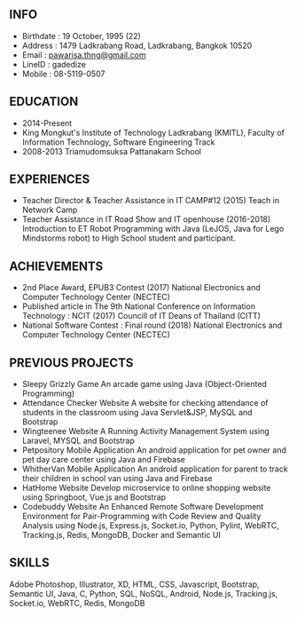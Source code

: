 ## INFO
* Birthdate : 19 October, 1995 (22)
* Address : 1479 Ladkrabang Road, Ladkrabang, Bangkok 10520
* Email : pawarisa.thng@gmail.com
* LineID : gadedize
* Mobile : 08-5119-0507

## EDUCATION
* 2014-Present 
 * King Mongkut's Institute of Technology
Ladkrabang (KMITL),
Faculty of Information Technology,
Software Engineering Track
* 2008-2013 Triamudomsuksa Pattanakarn School

## EXPERIENCES
* Teacher Director & Teacher Assistance in IT CAMP#12 (2015)
Teach in Network Camp
* Teacher Assistance in IT Road Show and IT openhouse (2016-2018)
Introduction to ET Robot Programming with Java (LeJOS, Java for Lego Mindstorms robot) to High School student and
participant.

## ACHIEVEMENTS
* 2nd Place Award, EPUB3 Contest (2017)
National Electronics and Computer Technology Center (NECTEC)
* Published article in The 9th National Conference on
Information Technology : NCIT (2017)
Councill of IT Deans of Thailand (CITT)
* National Software Contest : Final round (2018)
National Electronics and Computer Technology Center (NECTEC)

## PREVIOUS PROJECTS
* Sleepy Grizzly Game
An arcade game using Java (Object-Oriented Programming)
* Attendance Checker Website
A website for checking attendance of students in the
classroom using Java Servlet&JSP, MySQL and Bootstrap
* Wingteenee Website
A Running Activity Management System using Laravel,
MYSQL and Bootstrap
* Petpository Mobile Application
An android application for pet owner and pet day care
center using Java and Firebase
* WhitherVan Mobile Application
An android application for parent to track their children
in school van using Java and Firebase
* HatHome Website
Develop microservice to online shopping website
using Springboot, Vue.js and Bootstrap
* Codebuddy Website
An Enhanced Remote Software Development
Environment for Pair-Programming with
Code Review and Quality Analysis using Node.js,
Express.js, Socket.io, Python, Pylint, WebRTC,
Tracking.js, Redis, MongoDB, Docker and Semantic UI

## SKILLS
Adobe Photoshop, Illustrator, XD,
HTML, CSS, Javascript,
Bootstrap, Semantic UI, Java, C, Python, SQL, NoSQL,
Android, Node.js, Tracking.js, Socket.io,
WebRTC, Redis, MongoDB

